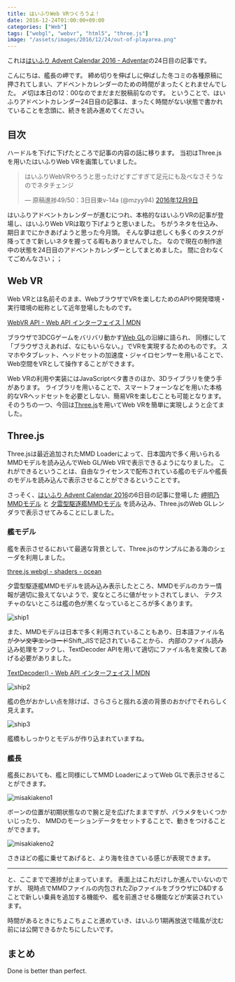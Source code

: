 ```yaml
---
title: はいふりWeb VRつくろうよ！
date: 2016-12-24T01:00:00+09:00
categories: ["Web"]
tags: ["webgl", "webvr", "html5", "three.js"]
image: "/assets/images/2016/12/24/out-of-playarea.png"
---
```



これは[はいふり Advent Calendar 2016 - Adventar](http://www.adventar.org/calendars/1382)の24日目の記事です。

こんにちは、艦長の岬です。
締め切りを伸ばしに伸ばした冬コミの各種原稿に押されてしまい、アドベントカレンダーのための時間がまったくとれませんでした。
〆切は本日の12：00なのでまだまだ脱稿前なのです。
ということで、はいふりアドベントカレンダー24日目の記事は、まったく時間がない状態で書かれていることを念頭に、続きを読み進めてください。

<!-- more -->
## 目次


ハードルを下げに下げたところで記事の内容の話に移ります。
当初はThree.jsを用いたはいふりWeb VRを画策していました。

<blockquote class="twitter-tweet" data-lang="ja"><p lang="ja" dir="ltr">はいふりWebVRやろうと思ったけどすごすぎて足元にも及べなさそうなのでネタチェンジ</p>&mdash; 原稿進捗49/50：3日目東v-14a (@mzyy94) <a href="https://twitter.com/mzyy94/status/807224354161364993">2016年12月9日</a></blockquote>
<script async src="//platform.twitter.com/widgets.js" charset="utf-8"></script>

はいふりアドベントカレンダーが進むにつれ、本格的なはいふりVRの記事が登場し、はいふりWeb VRは取り下げようと思いました。
ちがうネタを仕込み、期日までにかきあげようと思った今月頭。
そんな夢は悲しくも多くのタスクが降ってきて新しいネタを握ってる暇もありませんでした。
なので現在の制作途中の状態を24日目のアドベントカレンダーとしてまとめました。
間に合わなくてごめんなさい；；

## Web VR

Web VRとは名前そのまま、WebブラウザでVRを楽しむためのAPIや開発環境・実行環境の総称として近年登場したものです。

[WebVR API - Web API インターフェイス \| MDN](https://developer.mozilla.org/ja/docs/Web/API/WebVR_API)

ブラウザで3DCGゲームをバリバリ動かす[Web GL](https://www.khronos.org/webgl/)の沿線に語られ、
同様にして「ブラウザさえあれば、なにもいらない。」でVRを実現するためのものです。
スマホやタブレット、ヘッドセットの加速度・ジャイロセンサーを用いることで、Web空間をVRとして操作することができます。

Web VRの利用や実装にはJavaScriptベタ書きのほか、3Dライブラリを使う手があります。
ライブラリを用いることで、スマートフォーンなどを用いた本格的なVRヘッドセットを必要としない、簡易VRを楽しむことも可能となります。
そのうちの一つ、今回は[Three.js](https://threejs.org/)を用いてWeb VRを簡単に実現しようと企てました。

## Three.js

Three.jsは最近追加されたMMD Loaderによって、日本国内で多く用いられるMMDモデルを読み込んでWeb GL/Web VRで表示できるようになりました。
これができるということは、自由なライセンスで配布されている艦のモデルや艦長のモデルを読み込んで表示させることができるということです。

さっそく、[はいふり Advent Calendar 2016](http://www.adventar.org/calendars/1382)の6日目の記事に登場した
[岬明乃MMDモデル](http://www.nicovideo.jp/watch/sm29502246)
と
[夕雲型駆逐艦MMDモデル](http://seiga.nicovideo.jp/seiga/im3973377)
を読み込み、Three.jsのWeb GLレンダラで表示させてみることにしました。

### 艦モデル

艦を表示させるにおいて最適な背景として、Three.jsのサンプルにある海のシェーダを利用しました。

[three.js webgl - shaders - ocean](https://threejs.org/examples/webgl_shaders_ocean.html)

夕雲型駆逐艦MMDモデルを読み込み表示したところ、MMDモデルのカラー情報が適切に扱えてないようで、変なところに値がセットされてしまい、
テクスチャのないところは艦の色が黒くなっているところが多くあります。

![ship1](/assets/images/2016/12/24/ship1.png)

また、MMDモデルは日本で多く利用されていることもあり、日本語ファイル名が<del>クソ文字エンコード</del>Shift_JISで記されていることから、
内部のファイル読み込み処理をフックし、TextDecoder APIを用いて適切にファイル名を変換してあげる必要がありました。

[TextDecoder() - Web API インターフェイス \| MDN](https://developer.mozilla.org/ja/docs/Web/API/TextDecoder/TextDecoder)


![ship2](/assets/images/2016/12/24/ship2.png)

艦の色がおかしい点を除けば、さらさらと揺れる波の背景のおかげでそれらしく見えます。

![ship3](/assets/images/2016/12/24/ship3.png)

艦橋もしっかりとモデルが作り込まれていますね。

### 艦長

艦長においても、艦と同様にしてMMD LoaderによってWeb GLで表示させることができます。

![misakiakeno1](/assets/images/2016/12/24/misakiakeno1.png)

ボーンの位置が初期状態なので腕と足を広げたままですが、パラメタをいくつかいじったり、
MMDのモーションデータをセットすることで、動きをつけることができます。

![misakiakeno2](/assets/images/2016/12/24/misakiakeno2.png)

さきほどの艦に乗せてあげると、より海を往きている感じが表現できます。

---

と、ここまでで進捗が止まっています。
表面上はこれだけしか進んでいないのですが、
現時点でMMDファイルの内包されたZipファイルをブラウザにD&Dすることで新しい乗員を追加する機能や、
艦を前進させる機能などが実装されています。

時間があるときにちょこちょこと進めていき、はいふり1期再放送で晴風が沈む前には公開できるかたちにしたいです。

## まとめ

Done is better than perfect.
